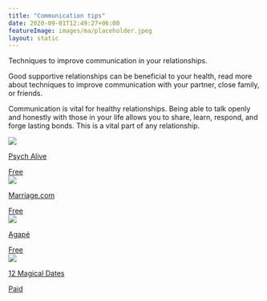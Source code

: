 ```yaml
---
title: "Communication tips"
date: 2020-09-01T12:49:27+06:00
featureImage: images/ma/placeholder.jpeg
layout: static
---
```


Techniques to improve communication in your relationships.

Good supportive relationships can be beneficial to your health, read more about techniques to improve communication with your partner, close family, or friends.

Communication is vital for healthy relationships. Being able to talk openly and honestly with those in your life allows you to share, learn, respond, and forge lasting bonds. This is a vital part of any relationship.

<a class="ma-link" href="https://www.psychalive.org/top-10-effective-communication-techniques-couples/"><div class="ma-card ma-card-Community"><div class="ma-icon"><img src ="/images/Icon-check - community - opacity.svg"/></div><div class="ma-name"><p>Psych Alive</p></div><div class="ma-paid-text"><span>Free</span></div></div></a><a class="ma-link" href="https://www.marriage.com/advice/communication/easy-games-that-can-help-fix-bad-communication/"><div class="ma-card ma-card-Community"><div class="ma-icon"><img src ="/images/Icon-check - community - opacity.svg"/></div><div class="ma-name"><p>Marriage.com</p></div><div class="ma-paid-text"><span>Free</span></div></div></a><a class="ma-link" href="https://www.getdailyagape.com/"><div class="ma-card ma-card-Community"><div class="ma-icon"><img src ="/images/Icon-check - community - opacity.svg"/></div><div class="ma-name"><p>Agapé</p></div><div class="ma-paid-text"><span>Free</span></div></div></a><a class="ma-link" href="https://www.12magicaldates.com/reignite-marriage-relationship?r_done=1"><div class="ma-card ma-card-Community"><div class="ma-icon"><img src ="/images/Icon-pound - community - opacity.svg"/></div><div class="ma-name"><p>12 Magical Dates</p></div><div class="ma-paid-text"><span>Paid</span></div></div></a>  

<br/><br/>






